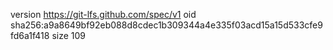 version https://git-lfs.github.com/spec/v1
oid sha256:a9a8649bf92eb088d8cdec1b309344a4e335f03acd15a15d533cfe9fd6a1f418
size 109
